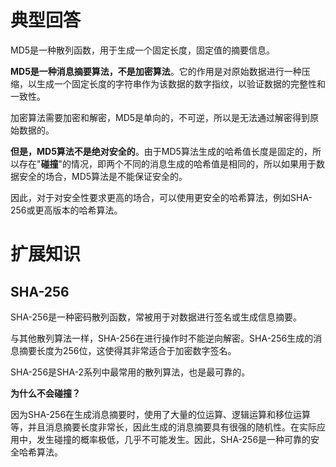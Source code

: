 # 典型回答

MD5是一种散列函数，用于生成一个固定长度，固定值的摘要信息。

**MD5是一种消息摘要算法，不是加密算法**。它的作用是对原始数据进行一种压缩，以生成一个固定长度的字符串作为该数据的数字指纹，以验证数据的完整性和一致性。

加密算法需要加密和解密，MD5是单向的，不可逆，所以是无法通过解密得到原始数据的。

**但是，MD5算法不是绝对安全的**。由于MD5算法生成的哈希值长度是固定的，所以存在"**碰撞**"的情况，即两个不同的消息生成的哈希值是相同的，所以如果用于数据安全的场合，MD5算法是不能保证安全的。

因此，对于对安全性要求更高的场合，可以使用更安全的哈希算法，例如SHA-256或更高版本的哈希算法。

# 扩展知识

## SHA-256

SHA-256是一种密码散列函数，常被用于对数据进行签名或生成信息摘要。

与其他散列算法一样，SHA-256在进行操作时不能逆向解密。SHA-256生成的消息摘要长度为256位，这使得其非常适合于加密数字签名。

SHA-256是SHA-2系列中最常用的散列算法，也是最可靠的。

**为什么不会碰撞？**

因为SHA-256在生成消息摘要时，使用了大量的位运算、逻辑运算和移位运算等，并且消息摘要长度非常长，因此生成的消息摘要具有很强的随机性。在实际应用中，发生碰撞的概率极低，几乎不可能发生。因此，SHA-256是一种可靠的安全哈希算法。
